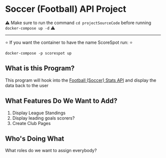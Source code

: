 # Soccer (Football) API Project

⚠️ Make sure to run the command `cd projectSourceCode` before running `docker-compose up -d` ⚠️

---

⭐️ If you want the container to have the name ScoreSpot run: ⭐️

`docker-compose -p scorespot up` 

## What is this Program?

This program will hook into the [Football (Soccer) Stats API](https://www.football-data.org)
 and display the data back to the user 

## What Features Do We Want to Add?

1. Display League Standings
2. Display leading goals scorers?
3. Create Club Pages

## Who's Doing What

What roles do we want to assign everybody?
